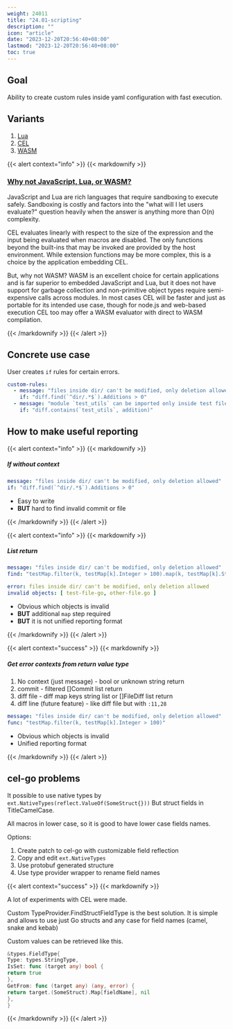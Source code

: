 ```yaml
---
weight: 24011
title: "24.01-scripting"
description: ""
icon: "article"
date: "2023-12-20T20:56:40+08:00"
lastmod: "2023-12-20T20:56:40+08:00"
toc: true
---
```


## Goal

Ability to create custom rules inside yaml configuration with fast execution.

## Variants

1. [Lua](https://github.com/yuin/gopher-lua)
2. [CEL](https://github.com/google/cel-go)
3. [WASM](https://wazero.io/)

{{< alert context="info" >}}
{{< markdownify >}}

### [Why not JavaScript, Lua, or WASM?](https://github.com/google/cel-go?tab=readme-ov-file#why-not-javascript-lua-or-wasm)

JavaScript and Lua are rich languages that require sandboxing to execute
safely. Sandboxing is costly and factors into the "what will I let users
evaluate?" question heavily when the answer is anything more than O(n)
complexity.

CEL evaluates linearly with respect to the size of the expression and the input
being evaluated when macros are disabled. The only functions beyond the
built-ins that may be invoked are provided by the host environment. While
extension functions may be more complex, this is a choice by the application
embedding CEL.

But, why not WASM? WASM is an excellent choice for certain applications and
is far superior to embedded JavaScript and Lua, but it does not have support
for garbage collection and non-primitive object types require semi-expensive
calls across modules. In most cases CEL will be faster and just as portable
for its intended use case, though for node.js and web-based execution CEL
too may offer a WASM evaluator with direct to WASM compilation.

{{< /markdownify >}}
{{< /alert >}}

## Concrete use case

User creates `if` rules for certain errors.

```yaml
custom-rules:
  - message: "files inside dir/ can't be modified, only deletion allowed"
    if: "diff.find(`^dir/.*$`).Additions > 0"
  - message: "module `test_utils` can be imported only inside test files"
    if: "diff.contains(`test_utils`, addition)"
```

## How to make useful reporting

{{< alert context="info" >}}
{{< markdownify >}}

##### If without context

```yaml
message: "files inside dir/ can't be modified, only deletion allowed"
if: "diff.find(`^dir/.*$`).Additions > 0"
```

- Easy to write
- **BUT** hard to find invalid commit or file

{{< /markdownify >}}
{{< /alert >}}

{{< alert context="info" >}}
{{< markdownify >}}

##### List return

```yaml
message: "files inside dir/ can't be modified, only deletion allowed"
find: "testMap.filter(k, testMap[k].Integer > 100).map(k, testMap[k].StringField)"
```

```yaml
error: files inside dir/ can't be modified, only deletion allowed
invalid objects: [ test-file-go, other-file.go ]
```

- Obvious which objects is invalid
- **BUT** additional `map` step required
- **BUT** it is not unified reporting format

{{< /markdownify >}}
{{< /alert >}}

{{< alert context="success" >}}
{{< markdownify >}}

##### Get error contexts from return value type

1. No context (just message) - bool or unknown string return
2. commit - filtered []Commit list return
3. diff file - diff map keys string list or []FileDiff list return
4. diff line (future feature) - like diff file but with `:11,28`

```yaml
message: "files inside dir/ can't be modified, only deletion allowed"
func: "testMap.filter(k, testMap[k].Integer > 100)"
```

- Obvious which objects is invalid
- Unified reporting format

{{< /markdownify >}}
{{< /alert >}}

## cel-go problems

It possible to use native types by `ext.NativeTypes(reflect.ValueOf(SomeStruct{}))`
But struct fields in TitleCamelCase.

All macros in lower case, so it is good to have lower case fields names.

Options:

1. Create patch to cel-go with customizable field reflection
2. Copy and edit `ext.NativeTypes`
3. Use protobuf generated structure
4. Use type provider wrapper to rename field names

{{< alert context="success" >}}
{{< markdownify >}}

A lot of experiments with CEL were made.

Custom TypeProvider.FindStructFieldType is the best solution. It is simple and allows to use just Go structs and any
case for field names (camel, snake and kebab)

Custom values can be retrieved like this.

```go
&types.FieldType{
Type: types.StringType,
IsSet: func (target any) bool {
return true
},
GetFrom: func (target any) (any, error) {
return target.(SomeStruct).Map[fieldName], nil
},
}
```

{{< /markdownify >}}
{{< /alert >}}
